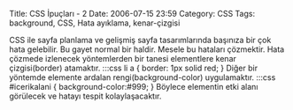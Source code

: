 Title: CSS İpuçları - 2
Date: 2006-07-15 23:59
Category: CSS
Tags: background, CSS, Hata ayıklama, kenar-çizgisi

CSS ile sayfa planlama ve gelişmiş sayfa tasarımlarında başınıza bir çok
hata gelebilir. Bu gayet normal bir haldir. Mesele bu hataları
çözmektir. Hata çözmede izlenecek yöntemlerden bir tanesi elementlere
kenar çizgisi(border) atamaktır. 	:::css
	 li a {
border: 1px solid red; }  Diğer bir yöntemde elemente
ardalan rengi(background-color) uygulamaktır. 	:::css
	 #icerikalani { background-color:#999; } 
Böylece elementin etki alanı görülecek ve hatayı tespit kolaylaşacaktır.
